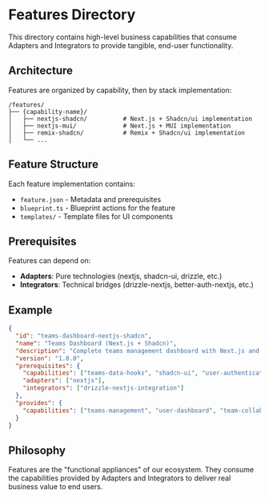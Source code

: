 # Features Directory

This directory contains high-level business capabilities that consume Adapters and Integrators to provide tangible, end-user functionality.

## Architecture

Features are organized by capability, then by stack implementation:

```
/features/
├── {capability-name}/
│   ├── nextjs-shadcn/          # Next.js + Shadcn/ui implementation
│   ├── nextjs-mui/             # Next.js + MUI implementation
│   ├── remix-shadcn/           # Remix + Shadcn/ui implementation
│   └── ...
```

## Feature Structure

Each feature implementation contains:

- `feature.json` - Metadata and prerequisites
- `blueprint.ts` - Blueprint actions for the feature
- `templates/` - Template files for UI components

## Prerequisites

Features can depend on:
- **Adapters**: Pure technologies (nextjs, shadcn-ui, drizzle, etc.)
- **Integrators**: Technical bridges (drizzle-nextjs, better-auth-nextjs, etc.)

## Example

```json
{
  "id": "teams-dashboard-nextjs-shadcn",
  "name": "Teams Dashboard (Next.js + Shadcn)",
  "description": "Complete teams management dashboard with Next.js and Shadcn/ui",
  "version": "1.0.0",
  "prerequisites": {
    "capabilities": ["teams-data-hooks", "shadcn-ui", "user-authentication"],
    "adapters": ["nextjs"],
    "integrators": ["drizzle-nextjs-integration"]
  },
  "provides": {
    "capabilities": ["teams-management", "user-dashboard", "team-collaboration", "team-settings", "team-members", "team-invitations"]
  }
}
```

## Philosophy

Features are the "functional appliances" of our ecosystem. They consume the capabilities provided by Adapters and Integrators to deliver real business value to end users.
